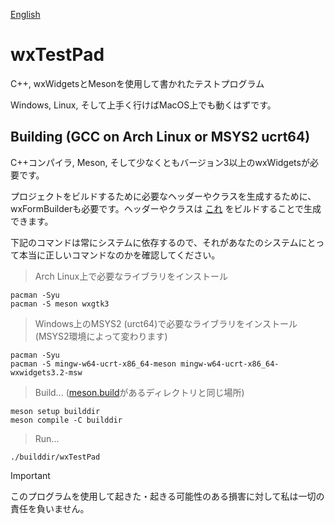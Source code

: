 [English](/README.md)
# wxTestPad

C++, wxWidgetsとMesonを使用して書かれたテストプログラム

Windows, Linux, そして上手く行けばMacOS上でも動くはずです。

## Building (GCC on Arch Linux or MSYS2 ucrt64)

C++コンパイラ, Meson, そして少なくともバージョン3以上のwxWidgetsが必要です。

プロジェクトをビルドするために必要なヘッダーやクラスを生成するために、wxFormBuilderも必要です。ヘッダーやクラスは [これ](/gui/buildergen/TpGUI.fbp) をビルドすることで生成できます。

下記のコマンドは常にシステムに依存するので、それがあなたのシステムにとって本当に正しいコマンドなのかを確認してください。

> Arch Linux上で必要なライブラリをインストール
```console
pacman -Syu
pacman -S meson wxgtk3
```

> Windows上のMSYS2 (urct64)で必要なライブラリをインストール (MSYS2環境によって変わります)
```console
pacman -Syu
pacman -S mingw-w64-ucrt-x86_64-meson mingw-w64-ucrt-x86_64-wxwidgets3.2-msw
```

> Build... ([meson.build](/meson.build)があるディレクトリと同じ場所)
```console
meson setup builddir
meson compile -C builddir
```

> Run...
```console
./builddir/wxTestPad
```

> [!IMPORTANT]
> このプログラムを使用して起きた・起きる可能性のある損害に対して私は一切の責任を負いません。
